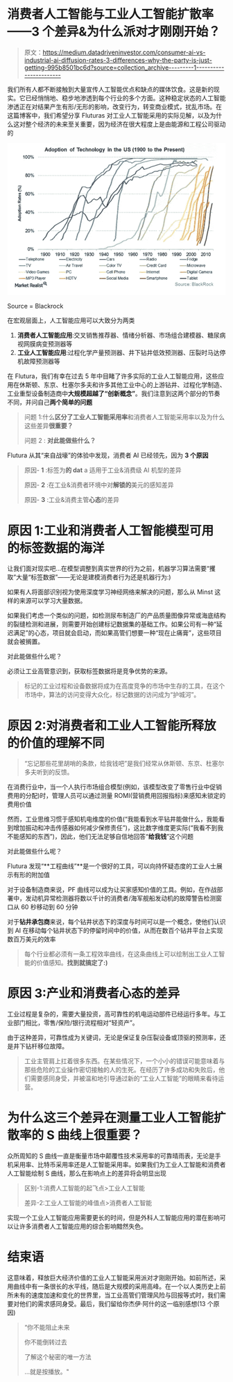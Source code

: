 # 消费者人工智能与工业人工智能扩散率——3 个差异&为什么派对才刚刚开始？

> 原文：<https://medium.datadriveninvestor.com/consumer-ai-vs-industrial-ai-diffusion-rates-3-differences-why-the-party-is-just-getting-995b8501bc6d?source=collection_archive---------1----------------------->

我们所有人都不断接触到大量宣传人工智能优点和缺点的媒体饮食。这是新的现实。它已经悄悄地、稳步地渗透到每个行业的多个方面。这种稳定状态的人工智能渗透正在对结果产生有形/无形的影响，改变行为，转变商业模式，扰乱市场。在这篇博客中，我们希望分享 Fluturas 对工业人工智能采用的实际见解，以及为什么这对整个经济的未来至关重要，因为经济在很大程度上是由能源和工程公司驱动的

![](img/0f242c8349a9682a1ecf2e412eff2f63.png)

Source = Blackrock

在宏观层面上，人工智能应用可以大致分为两类

1.  **消费者人工智能应用**:交叉销售推荐器、情绪分析器、市场组合建模器、糖尿病视网膜病变预测器等
2.  **工业人工智能应用**:过程化学产量预测器、井下钻井低效预测器、压裂时马达停机故障预测器等

在 Flutura，我们有幸在过去 5 年中目睹了许多实际的工业人工智能应用，这些应用在休斯顿、东京、杜塞尔多夫和许多其他工业中心的上游钻井、过程化学制造、工业重型设备制造商中**大规模超越了“创新概念”**。我们注意到这两个部分的节奏不同，并问自己**两个简单的问题**

> 问题 1:什么**区分了工业人工智能采用率**和消费者人工智能采用率以及为什么这些差异**很重要？**
> 
> 问题 2 : **对此能做些什么？**

Flutura 从其“来自战壕”的体验中发现，消费者 AI 已经领先，因为 **3 个原因**

> 原因- **1** :标签为**的 dat** a 适用于工业&消费级 AI 机型的差异
> 
> 原因- **2** :在工业&消费者环境中对**解锁的**美元的感知差异
> 
> 原因- **3** :工业&消费主管**心态**的差异

# 原因 1:工业和消费者人工智能模型可用的标签数据的海洋

让我们面对现实吧…在模型调整到真实世界的行为之前，机器学习算法需要“攫取”大量“标签数据”——无论是建模消费者行为还是机器行为:)

如果有人将面部识别视为使用深度学习神经网络来解决的问题，那么从 Minst 这样的来源可以学习大量数据。

如果我们考虑一个类似的问题，如检测尿布制造厂的产品质量图像异常或海底结构的裂缝检测和进展，则需要开始创建标记数据集的基础工作。如果公司有一种“延迟满足”的心态，项目就会启动，而如果高管们想要一种“现在止痛膏”，这些项目就会被搁置。

对此能做些什么呢？

必须让工业高管意识到，获取标签数据将是竞争优势的来源。

> 标记的工业过程和设备数据将成为在高度竞争的市场中生存的工具，在这个市场中，算法的访问变得大众化，标记数据的访问成为“护城河”。

# 原因 2:对消费者和工业人工智能所释放的价值的理解不同

> “忘记那些花里胡哨的条款，给我钱吧”是我们经常从休斯顿、东京、杜塞尔多夫听到的反馈。

在消费行业中，当一个人执行市场组合模型(例如，该模型改变了零售行业中促销费用的分配)时，管理人员可以通过测量 ROMI(营销费用回报指标)来感知未锁定的费用价值

然而，工业思维习惯于感知机电维度的价值(“我能看到水平钻井能做什么，我能看到增加振动和冲击传感器如何减少保修责任”)，这比数字维度更实际(“我看不到我不能感知的东西”)，因此，他们无法足够自信地回答“**给我钱**”这个问题

对此能做些什么呢？

Flutura 发现“**工程曲线”**是一个很好的工具，可以向持怀疑态度的工业人士展示有形的附加值

对于设备制造商来说，PF 曲线可以成为让买家感知价值的工具。例如，在作战部署中，发动机异常检测器将数以千计的消费者/海军舰船发动机的故障警告检测窗口从 60 秒移动到 60 分钟

对于**钻井承包商**来说，每个钻井状态下的深度与时间可以是一个概念，使他们认识到 AI 在移动每个钻井状态下的停留时间中的价值，从而在数百个钻井平台上实现数百万美元的效率

> 每个行业都必须有一条工程效率曲线，在这条曲线上可以绘制出工业人工智能的价值感知。**找到就搞定了:)**

# 原因 3:产业和消费者心态的差异

工业过程是复杂的，需要大量投资，高可靠性的机电运动部件已经运行多年。与工业部门相比，零售/保险/银行流程相对“轻资产”。

由于这种差异，可靠性成为关键词，无论是保证复杂压裂设备或顶驱的预测率，还是井下钻杆移位故障。

> 工业主管肩上扛着很多东西。在某些情况下，一个小小的错误可能意味着与那些危险的工业操作密切接触的人的生死。在经历了许多成功和失败后，他们需要感同身受，并被温和地引导通过新的“工业人工智能”的眼睛来看待运营。

# 为什么这三个差异在测量工业人工智能扩散率的 S 曲线上很重要？

众所周知的 S 曲线一直是衡量市场中颠覆性技术采用率的可靠晴雨表，无论是手机采用率、比特币采用率还是人工智能采用率。如果我们为工业人工智能和消费者人工智能绘制 S 曲线，那么在影响点上的差异将会明显出现

> 区别-1:消费人工智能的起飞点>工业人工智能
> 
> 差异-2:工业人工智能的峰值点>消费者人工智能

实现一个工业人工智能应用需要更长的时间，但是外科人工智能应用的潜在影响可以让许多消费者人工智能应用的综合影响黯然失色。

# 结束语

这意味着，释放巨大经济价值的工业人工智能采用派对才刚刚开始。如前所述，采用曲线中有一条很长的水平线，随后是大规模的采用高峰。在一个以人类历史上前所未有的速度加速和变化的世界里，当工业高管们管理风险与回报等式时，我们需要对他们的需求感同身受。最后，我们留给你杰伊·阿什的这一临别感想(13 个原因)

> “你不能阻止未来
> 
> 你不能倒转过去
> 
> 了解这个秘密的唯一方法
> 
> …就是按播放。"